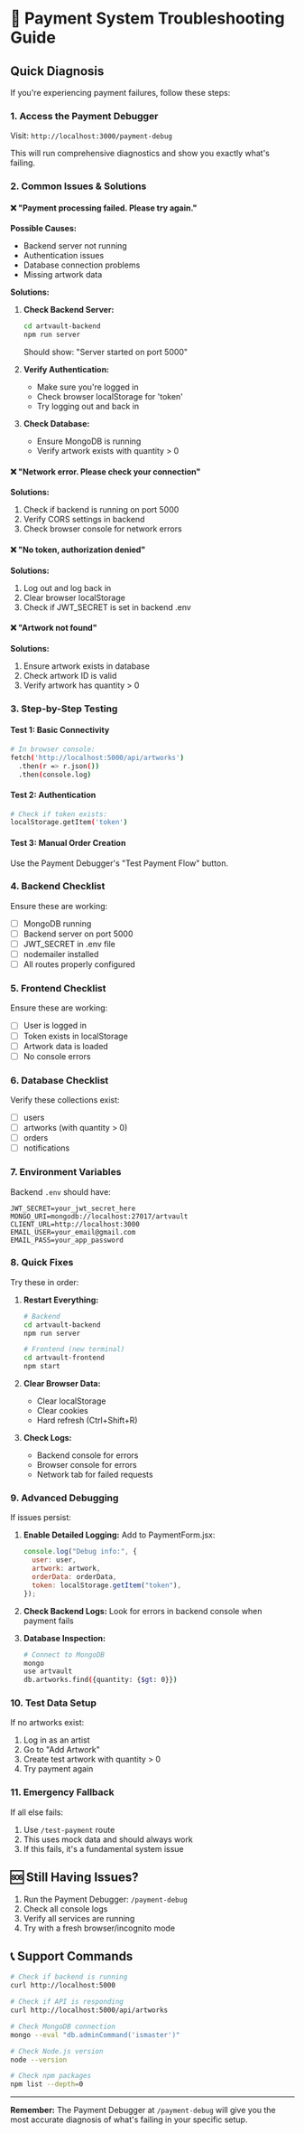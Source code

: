 # 🚨 Payment System Troubleshooting Guide

## Quick Diagnosis

If you're experiencing payment failures, follow these steps:

### 1. **Access the Payment Debugger**

Visit: `http://localhost:3000/payment-debug`

This will run comprehensive diagnostics and show you exactly what's failing.

### 2. **Common Issues & Solutions**

#### ❌ **"Payment processing failed. Please try again."**

**Possible Causes:**

- Backend server not running
- Authentication issues
- Database connection problems
- Missing artwork data

**Solutions:**

1. **Check Backend Server:**

   ```bash
   cd artvault-backend
   npm run server
   ```

   Should show: "Server started on port 5000"

2. **Verify Authentication:**

   - Make sure you're logged in
   - Check browser localStorage for 'token'
   - Try logging out and back in

3. **Check Database:**
   - Ensure MongoDB is running
   - Verify artwork exists with quantity > 0

#### ❌ **"Network error. Please check your connection"**

**Solutions:**

1. Check if backend is running on port 5000
2. Verify CORS settings in backend
3. Check browser console for network errors

#### ❌ **"No token, authorization denied"**

**Solutions:**

1. Log out and log back in
2. Clear browser localStorage
3. Check if JWT_SECRET is set in backend .env

#### ❌ **"Artwork not found"**

**Solutions:**

1. Ensure artwork exists in database
2. Check artwork ID is valid
3. Verify artwork has quantity > 0

### 3. **Step-by-Step Testing**

#### Test 1: Basic Connectivity

```bash
# In browser console:
fetch('http://localhost:5000/api/artworks')
  .then(r => r.json())
  .then(console.log)
```

#### Test 2: Authentication

```bash
# Check if token exists:
localStorage.getItem('token')
```

#### Test 3: Manual Order Creation

Use the Payment Debugger's "Test Payment Flow" button.

### 4. **Backend Checklist**

Ensure these are working:

- [ ] MongoDB running
- [ ] Backend server on port 5000
- [ ] JWT_SECRET in .env file
- [ ] nodemailer installed
- [ ] All routes properly configured

### 5. **Frontend Checklist**

Ensure these are working:

- [ ] User is logged in
- [ ] Token exists in localStorage
- [ ] Artwork data is loaded
- [ ] No console errors

### 6. **Database Checklist**

Verify these collections exist:

- [ ] users
- [ ] artworks (with quantity > 0)
- [ ] orders
- [ ] notifications

### 7. **Environment Variables**

Backend `.env` should have:

```env
JWT_SECRET=your_jwt_secret_here
MONGO_URI=mongodb://localhost:27017/artvault
CLIENT_URL=http://localhost:3000
EMAIL_USER=your_email@gmail.com
EMAIL_PASS=your_app_password
```

### 8. **Quick Fixes**

Try these in order:

1. **Restart Everything:**

   ```bash
   # Backend
   cd artvault-backend
   npm run server

   # Frontend (new terminal)
   cd artvault-frontend
   npm start
   ```

2. **Clear Browser Data:**

   - Clear localStorage
   - Clear cookies
   - Hard refresh (Ctrl+Shift+R)

3. **Check Logs:**
   - Backend console for errors
   - Browser console for errors
   - Network tab for failed requests

### 9. **Advanced Debugging**

If issues persist:

1. **Enable Detailed Logging:**
   Add to PaymentForm.jsx:

   ```javascript
   console.log("Debug info:", {
     user: user,
     artwork: artwork,
     orderData: orderData,
     token: localStorage.getItem("token"),
   });
   ```

2. **Check Backend Logs:**
   Look for errors in backend console when payment fails

3. **Database Inspection:**
   ```bash
   # Connect to MongoDB
   mongo
   use artvault
   db.artworks.find({quantity: {$gt: 0}})
   ```

### 10. **Test Data Setup**

If no artworks exist:

1. Log in as an artist
2. Go to "Add Artwork"
3. Create test artwork with quantity > 0
4. Try payment again

### 11. **Emergency Fallback**

If all else fails:

1. Use `/test-payment` route
2. This uses mock data and should always work
3. If this fails, it's a fundamental system issue

## 🆘 Still Having Issues?

1. Run the Payment Debugger: `/payment-debug`
2. Check all console logs
3. Verify all services are running
4. Try with a fresh browser/incognito mode

## 📞 Support Commands

```bash
# Check if backend is running
curl http://localhost:5000

# Check if API is responding
curl http://localhost:5000/api/artworks

# Check MongoDB connection
mongo --eval "db.adminCommand('ismaster')"

# Check Node.js version
node --version

# Check npm packages
npm list --depth=0
```

---

**Remember:** The Payment Debugger at `/payment-debug` will give you the most accurate diagnosis of what's failing in your specific setup.
